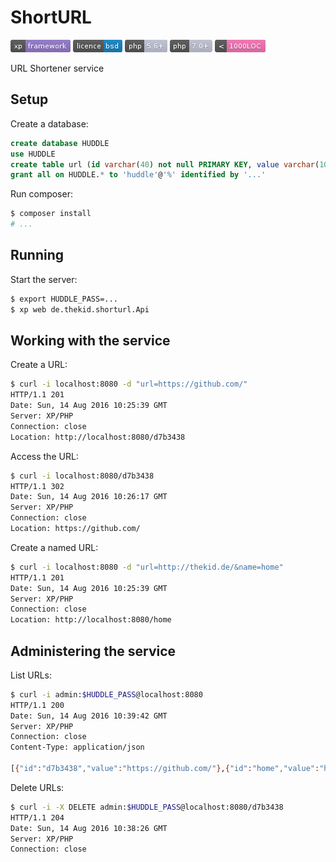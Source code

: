 ShortURL
========

[![Uses XP Framework](https://raw.githubusercontent.com/xp-framework/web/master/static/xp-framework-badge.png)](https://github.com/xp-framework/core)
[![BSD Licence](https://raw.githubusercontent.com/xp-framework/web/master/static/licence-bsd.png)](https://github.com/xp-framework/core/blob/master/LICENCE.md)
[![Required PHP 5.6+](https://raw.githubusercontent.com/xp-framework/web/master/static/php-5_6plus.png)](http://php.net/)
[![Supports PHP 7.0+](https://raw.githubusercontent.com/xp-framework/web/master/static/php-7_0plus.png)](http://php.net/)
![Less than 1000 lines](https://raw.githubusercontent.com/xp-framework/web/master/static/less-than-1000LOC.png)

URL Shortener service

Setup
-----
Create a database:

```sql
create database HUDDLE
use HUDDLE
create table url (id varchar(40) not null PRIMARY KEY, value varchar(1024))
grant all on HUDDLE.* to 'huddle'@'%' identified by '...'
```

Run composer:

```sh
$ composer install
# ...
```

Running
-------
Start the server:

```sh
$ export HUDDLE_PASS=...
$ xp web de.thekid.shorturl.Api
```

Working with the service
------------------------

Create a URL:

```sh
$ curl -i localhost:8080 -d "url=https://github.com/"
HTTP/1.1 201
Date: Sun, 14 Aug 2016 10:25:39 GMT
Server: XP/PHP
Connection: close
Location: http://localhost:8080/d7b3438
```

Access the URL:

```sh
$ curl -i localhost:8080/d7b3438
HTTP/1.1 302
Date: Sun, 14 Aug 2016 10:26:17 GMT
Server: XP/PHP
Connection: close
Location: https://github.com/
```

Create a named URL:

```sh
$ curl -i localhost:8080 -d "url=http://thekid.de/&name=home"
HTTP/1.1 201
Date: Sun, 14 Aug 2016 10:25:39 GMT
Server: XP/PHP
Connection: close
Location: http://localhost:8080/home
```

Administering the service
-------------------------

List URLs:

```sh
$ curl -i admin:$HUDDLE_PASS@localhost:8080
HTTP/1.1 200
Date: Sun, 14 Aug 2016 10:39:42 GMT
Server: XP/PHP
Connection: close
Content-Type: application/json

[{"id":"d7b3438","value":"https://github.com/"},{"id":"home","value":"http://thekid.de/"}]
```

Delete URLs:

```sh
$ curl -i -X DELETE admin:$HUDDLE_PASS@localhost:8080/d7b3438
HTTP/1.1 204
Date: Sun, 14 Aug 2016 10:38:26 GMT
Server: XP/PHP
Connection: close
```